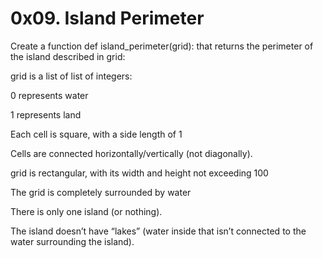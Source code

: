 # 0x09. Island Perimeter

Create a function def island_perimeter(grid): that returns the perimeter of the island described in grid:


grid is a list of list of integers:

0 represents water

1 represents land

Each cell is square, with a side length of 1

Cells are connected horizontally/vertically (not diagonally).

grid is rectangular, with its width and height not exceeding 100


The grid is completely surrounded by water

There is only one island (or nothing).

The island doesn’t have “lakes” (water inside that isn’t connected to the water surrounding the island).
